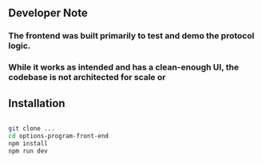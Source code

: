 ## Developer Note
### The frontend was built primarily to test and demo the protocol logic. 
### While it works as intended and has a clean-enough UI, the codebase is not architected for scale or

## Installation
```bash

git clone ...
cd options-program-front-end
npm install
npm run dev
```